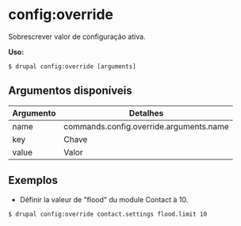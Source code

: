# config:override
Sobrescrever valor de configuração ativa.

**Uso:**
```
$ drupal config:override [arguments]
```

## Argumentos disponíveis
Argumento | Detalhes
---------|-------------
name | commands.config.override.arguments.name
key | Chave
value | Valor

## Exemplos
* Définir la valeur de "flood" du module Contact à 10.
```
$ drupal config:override contact.settings flood.limit 10
```
